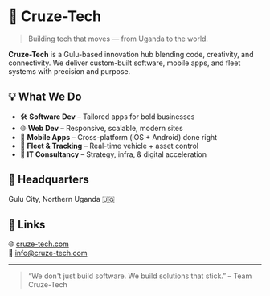 # 🚀 Cruze-Tech

> Building tech that moves — from Uganda to the world.

**Cruze-Tech** is a Gulu-based innovation hub blending code, creativity, and connectivity. We deliver custom-built software, mobile apps, and fleet systems with precision and purpose.

## 💡 What We Do

- 🛠️ **Software Dev** – Tailored apps for bold businesses  
- 🌐 **Web Dev** – Responsive, scalable, modern sites  
- 📱 **Mobile Apps** – Cross-platform (iOS + Android) done right  
- 🚗 **Fleet & Tracking** – Real-time vehicle + asset control  
- 🧠 **IT Consultancy** – Strategy, infra, & digital acceleration

## 📍 Headquarters
Gulu City, Northern Uganda 🇺🇬

## 🔗 Links
🌐 [cruze-tech.com](https://cruze-tech.com)  
📧 [info@cruze-tech.com](mailto:kubomu@cruze-tech.com)

---

> “We don't just build software. We build solutions that stick.” – Team Cruze-Tech
